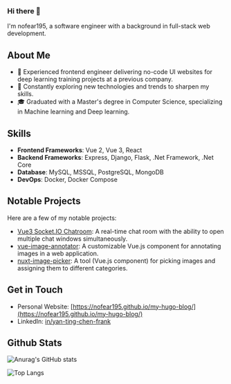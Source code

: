 ### Hi there 👋
I'm nofear195, a software engineer with a background in full-stack web development.

## About Me
- 💼 Experienced frontend engineer delivering no-code UI websites for deep learning training projects at a previous company.
- 🌱 Constantly exploring new technologies and trends to sharpen my skills.
- 🎓 Graduated with a Master's degree in Computer Science, specializing in Machine learning and Deep learning.

## Skills
- **Frontend Frameworks**: Vue 2, Vue 3, React
- **Backend Frameworks**: Express, Django, Flask, .Net Framework, .Net Core
- **Database**: MySQL, MSSQL, PostgreSQL, MongoDB
- **DevOps**: Docker, Docker Compose


## Notable Projects
Here are a few of my notable projects:

- [Vue3 Socket.IO Chatroom](https://github.com/nofear195/vue3-socketio-chatroom): A real-time chat room with the ability to open multiple chat windows simultaneously.
- [vue-image-annotator](https://github.com/nofear195/vue-image-annotator): A customizable Vue.js component for annotating images in a web application.
- [nuxt-image-picker](https://github.com/nofear195/nuxt-image-picker):  A tool (Vue.js component) for picking images and assigning them to different categories.

## Get in Touch
- Personal Website: [https://nofear195.github.io/my-hugo-blog/](https://nofear195.github.io/my-hugo-blog/)
- LinkedIn: [in/yan-ting-chen-frank](https://www.linkedin.com/in/yan-ting-chen-frank/)

##  Github Stats

![Anurag's GitHub stats](https://github-readme-stats.vercel.app/api?username=nofear195&show_icons=true&theme=github_dark)

![Top Langs](https://github-readme-stats.vercel.app/api/top-langs/?username=nofear195&layout=compact)
